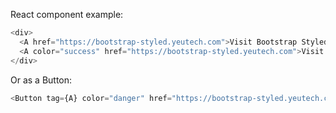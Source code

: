React component example:

```js
<div>
  <A href="https://bootstrap-styled.yeutech.com">Visit Bootstrap Styled !</A>
  <A color="success" href="https://bootstrap-styled.yeutech.com">Visit Bootstrap Styled !</A>
</div>
```
Or as a Button:


```js
<Button tag={A} color="danger" href="https://bootstrap-styled.yeutech.com">Visit Bootstrap Styled !</Button>
```

